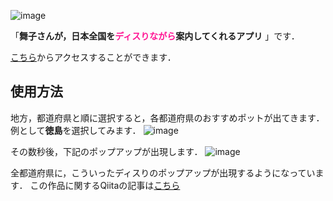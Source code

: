![image](https://github.com/user-attachments/assets/9ccc807b-901f-4526-a6dd-6dd31578b99f)

「**舞子さんが，日本全国を<font color="DeepPink">ディスりながら</font>案内してくれるアプリ** 」です．

[こちら](https://tsukuaso2024-kanaji.vercel.app/)からアクセスすることができます．


## 使用方法
地方，都道府県と順に選択すると，各都道府県のおすすめポットが出てきます．
例として**徳島**を選択してみます．
![image](https://github.com/user-attachments/assets/f34bbf5f-3b2f-47c6-a5a3-9a42365589a2)

その数秒後，下記のポップアップが出現します．
![image](https://github.com/user-attachments/assets/eb1af2ad-4e7d-48f2-a653-77da56da4dae)


全都道府県に，こういったディスりのポップアップが出現するようになっています．
この作品に関するQiitaの記事は[こちら](https://qiita.com/kanaji2002/items/2607925f41bc7d863e9b)


